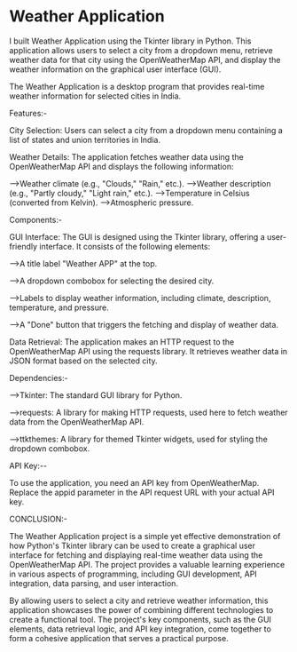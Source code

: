 # Weather Application

I built Weather Application using the Tkinter library in Python. This application allows users to select a city from a dropdown menu, retrieve weather data for that city using the OpenWeatherMap API, and display the weather information on the graphical user interface (GUI).

The Weather Application is a desktop program that provides real-time weather information for selected cities in India.

Features:-

City Selection: Users can select a city from a dropdown menu containing a list of states and union territories in India.

Weather Details: The application fetches weather data using the OpenWeatherMap API and displays the following information:

-->Weather climate (e.g., "Clouds," "Rain," etc.).
-->Weather description (e.g., "Partly cloudy," "Light rain," etc.).
-->Temperature in Celsius (converted from Kelvin).
-->Atmospheric pressure.

Components:-

GUI Interface: The GUI is designed using the Tkinter library, offering a user-friendly interface. It consists of the following elements:

-->A title label "Weather APP" at the top.

-->A dropdown combobox for selecting the desired city.

-->Labels to display weather information, including climate, description, temperature, and pressure.

-->A "Done" button that triggers the fetching and display of weather data.


Data Retrieval: The application makes an HTTP request to the OpenWeatherMap API using the requests library. It retrieves weather data in JSON format based on the selected city.


Dependencies:-

-->Tkinter: The standard GUI library for Python.

-->requests: A library for making HTTP requests, used here to fetch weather data from the OpenWeatherMap API.

-->ttkthemes: A library for themed Tkinter widgets, used for styling the dropdown combobox.


API Key:--

To use the application, you need an API key from OpenWeatherMap. Replace the appid parameter in the API request URL with your actual API key.


CONCLUSION:- 

The Weather Application project is a simple yet effective demonstration of how Python's Tkinter library can be used to create a graphical user interface for fetching and displaying real-time weather data using the OpenWeatherMap API. The project provides a valuable learning experience in various aspects of programming, including GUI development, API integration, data parsing, and user interaction.

By allowing users to select a city and retrieve weather information, this application showcases the power of combining different technologies to create a functional tool. The project's key components, such as the GUI elements, data retrieval logic, and API key integration, come together to form a cohesive application that serves a practical purpose.


